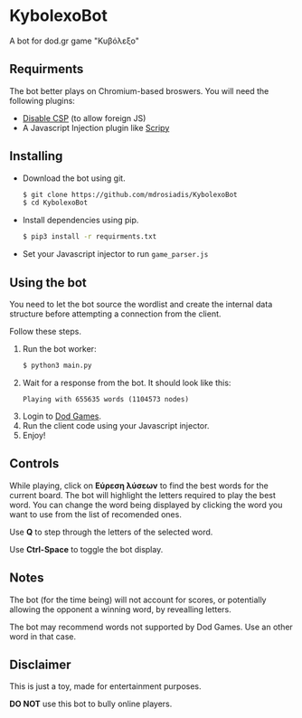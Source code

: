 # KybolexoBot

A bot for dod.gr game "Κυβόλεξο"

## Requirments

The bot better plays on Chromium-based broswers. You will need the following plugins:

- [Disable CSP](https://chrome.google.com/webstore/detail/disable-content-security/ieelmcmcagommplceebfedjlakkhpden) (to allow foreign JS)
- A Javascript Injection plugin like [Scripy](https://chrome.google.com/webstore/detail/scripty-javascript-inject/milkbiaeapddfnpenedfgbfdacpbcbam)

## Installing

- Download the bot using git.
	```sh
	$ git clone https://github.com/mdrosiadis/KybolexoBot
	$ cd KybolexoBot
	```

- Install dependencies using pip.
	```sh
	$ pip3 install -r requirments.txt
	```

- Set your Javascript injector to run ``game_parser.js``

## Using the bot

You need to let the bot source the wordlist and create
the internal data structure before attempting a connection from
the client.

Follow these steps.

1. Run the bot worker: 
	```sh
	$ python3 main.py
	```
2. Wait for a response from the bot. It should look like this:
	```
	Playing with 655635 words (1104573 nodes)
	```
3. Login to [Dod Games](https://www.dod.gr/).
4. Run the client code using your Javascript injector.
5. Enjoy!

## Controls

While playing, click on **Εύρεση λύσεων** to find the best words for the current board.
The bot will highlight the letters required to play the best word.
You can change the word being displayed by clicking the word you want to use from the list of
recomended ones.

Use **Q** to step through the letters of the selected word.

Use **Ctrl-Space** to toggle the bot display.

## Notes

The bot (for the time being) will not account for scores, or potentially allowing the opponent
a winning word, by revealling letters.

The bot may recommend words not supported by Dod Games. Use an other word in that case.

## Disclaimer

This is just a toy, made for entertainment purposes.

**DO NOT** use this bot to bully online players.


